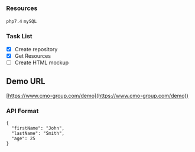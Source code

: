 ### Resources

`php7.4` `mySQL` 

### Task List

- [x] Create repository
- [x] Get Resources
- [ ] Create HTML mockup

## Demo URL

[https://www.cmo-group.com/demo](https://www.cmo-group.com/demo))

### API Format

```
{
  "firstName": "John",
  "lastName": "Smith",
  "age": 25
}
```
